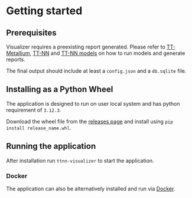 # Getting started

## Prerequisites

Visualizer requires a preexisting report generated. Please refer to
[TT-Metallium](https://docs.tenstorrent.com/tt-metalium/latest/get_started/get_started.html),
[TT-NN](https://docs.tenstorrent.com/ttnn/latest/ttnn/get_started.html) and
[TT-NN models](https://docs.tenstorrent.com/ttnn/latest/tt_metal_models/get_started.html#running-an-example-model)
on how to run models and generate reports.

The final output should include at least a `config.json` and a `db.sqlite` file.

## Installing as a Python Wheel

The application is designed to run on user local system and has python requirement of `3.12.3`.

Download the wheel file from the [releases page](https://github.com/tenstorrent/ttnn-visualizer/releases) and install using `pip install release_name.whl`.

## Running the application

After installation run `ttnn-visualizer` to start the application.

### Docker

The application can also be alternatively installed and run via [Docker](./docker.md).
